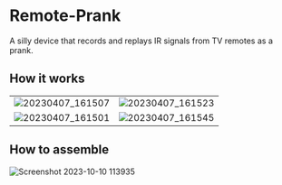 # Remote-Prank
A silly device that records and replays IR signals from TV remotes as a prank.

## How it works

| | |
| --- | --- |
| ![20230407_161507](https://github.com/colossalg/Remote-Prank/assets/39691679/1c0fd683-e837-4a1e-87fb-7041da55c3fb) | ![20230407_161523](https://github.com/colossalg/Remote-Prank/assets/39691679/d99a44be-13f4-466e-b529-d296997f2782) |
| ![20230407_161501](https://github.com/colossalg/Remote-Prank/assets/39691679/0c87ee7a-eaf4-4fe1-9905-40361802942e) | ![20230407_161545](https://github.com/colossalg/Remote-Prank/assets/39691679/090b6cd6-132d-4992-bda4-863bf6201ab0) |

## How to assemble

![Screenshot 2023-10-10 113935](https://github.com/colossalg/Remote-Prank/assets/39691679/00877f4d-86fb-41f2-92bf-ee285f3a9ab9)

